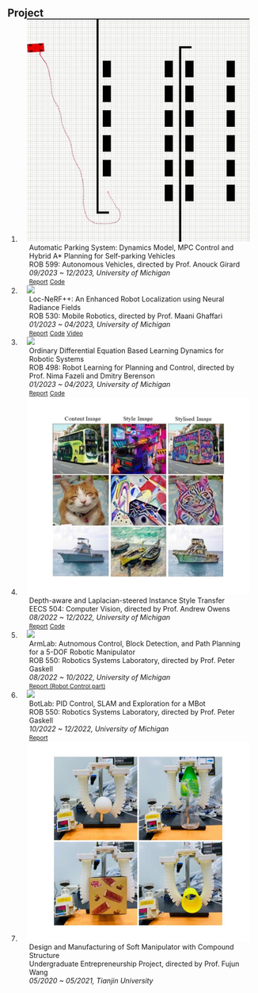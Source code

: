 <h2 id="publications" style="margin: 2px 0px -15px;">Project</h2>

<div class="publications">
<ol class="bibliography">



<li>
<div class="pub-row">

  <div class="col-sm-3 abbr" style="position: relative;padding-right: 15px;padding-left: 15px;">
    <img src="assets/img/parking_demo_sample_1.gif" class="teaser img-fluid z-depth-1">
    <!-- <abbr class="badge">arXiv</abbr> -->
  </div>

  <div class="col-sm-9" style="position: relative;padding-right: 15px;padding-left: 20px;">
    <div class="title">Automatic Parking System: Dynamics Model, MPC Control and Hybrid A* Planning for Self-parking Vehicles</div>
    <div class="author">ROB 599: Autonomous Vehicles, directed by Prof. Anouck Girard</div>
    <div class="periodical"><em>09/2023 ~ 12/2023, University of Michigan</em></div>
    <div class="links">
        <!-- <a href="https://arxiv.org/abs/2306.06534" class="btn btn-sm z-depth-0" role="button" target="_blank" style="font-size:12px;">Website</a> -->
        <a href="https://drive.google.com/file/d/1p8DhpMSlSlAVXpF5hHZ6mfsdhTL23QI4/view?usp=drive_link" class="btn btn-sm z-depth-0" role="button" target="_blank" style="font-size:12px;">Report</a>
        <a href="https://github.com/wdliu356/Automatic-Parking/tree/real_h_astar" class="btn btn-sm z-depth-0" role="button" target="_blank" style="font-size:12px;">Code</a>
        <!-- <a href="https://www.youtube.com/watch?v=g6yx-9psMI4" class="btn btn-sm z-depth-0" role="button" target="_blank" style="font-size:12px;">Video</a> -->
        <!-- <a href="assets/files/KTensors.bib" class="btn btn-sm z-depth-0" role="button" target="_blank" style="font-size:12px;">BibTeX</a>
        <strong><i style="color:#7b5aa6">arXiv.org</i></strong> -->
    </div>
  </div>
</div>
</li>




<li>
<div class="pub-row">

  <div class="col-sm-3 abbr" style="position: relative;padding-right: 15px;padding-left: 15px;">
    <img src="assets/img/horns_adaptve.gif" class="teaser img-fluid z-depth-1">
    <!-- <abbr class="badge">arXiv</abbr> -->
  </div>

  <div class="col-sm-9" style="position: relative;padding-right: 15px;padding-left: 20px;">
    <div class="title">Loc-NeRF++: An Enhanced Robot Localization using Neural Radiance Fields</div>
    <div class="author">ROB 530: Mobile Robotics, directed by Prof. Maani Ghaffari</div>
    <div class="periodical"><em>01/2023 ~ 04/2023, University of Michigan</em></div>
    <div class="links">
        <!-- <a href="https://arxiv.org/abs/2306.06534" class="btn btn-sm z-depth-0" role="button" target="_blank" style="font-size:12px;">Website</a> -->
        <a href="https://drive.google.com/file/d/1rEk7m628LLQmik8QQDjR7N0RCjglH2Nq/view?usp=sharing" class="btn btn-sm z-depth-0" role="button" target="_blank" style="font-size:12px;">Report</a>
        <a href="https://github.com/JunShao0104/Loc-NeRF-plus" class="btn btn-sm z-depth-0" role="button" target="_blank" style="font-size:12px;">Code</a>
        <a href="https://www.youtube.com/watch?v=g6yx-9psMI4" class="btn btn-sm z-depth-0" role="button" target="_blank" style="font-size:12px;">Video</a>
        <!-- <a href="assets/files/KTensors.bib" class="btn btn-sm z-depth-0" role="button" target="_blank" style="font-size:12px;">BibTeX</a>
        <strong><i style="color:#7b5aa6">arXiv.org</i></strong> -->
    </div>
  </div>
</div>
</li>


<li>
<div class="pub-row">

  <div class="col-sm-3 abbr" style="position: relative;padding-right: 15px;padding-left: 15px;">
    <img src="assets/img/obstacle_avoidance_pushing_visualization.gif" class="teaser img-fluid z-depth-1">
    <!-- <abbr class="badge">arXiv</abbr> -->
  </div>

  <div class="col-sm-9" style="position: relative;padding-right: 15px;padding-left: 20px;">
    <div class="title">Ordinary Differential Equation Based Learning Dynamics for Robotic Systems</div>
    <div class="author">ROB 498: Robot Learning for Planning and Control, directed by Prof. Nima Fazeli and Dmitry Berenson</div>
    <div class="periodical"><em>01/2023 ~ 04/2023, University of Michigan</em></div>
    <div class="links">
        <!-- <a href="https://arxiv.org/abs/2306.06534" class="btn btn-sm z-depth-0" role="button" target="_blank" style="font-size:12px;">Website</a> -->
        <a href="https://drive.google.com/file/d/1eB448fKJZDSLUmQ_KLl00uL7lZmZ98Cu/view?usp=sharing" class="btn btn-sm z-depth-0" role="button" target="_blank" style="font-size:12px;">Report</a>
        <a href="https://github.com/JunShao0104/NDE-based-Robot-Learning-Dynamics" class="btn btn-sm z-depth-0" role="button" target="_blank" style="font-size:12px;">Code</a>
        <!-- <a href="https://www.youtube.com/watch?v=g6yx-9psMI4" class="btn btn-sm z-depth-0" role="button" target="_blank" style="font-size:12px;">Video</a> -->
        <!-- <a href="assets/files/KTensors.bib" class="btn btn-sm z-depth-0" role="button" target="_blank" style="font-size:12px;">BibTeX</a>
        <strong><i style="color:#7b5aa6">arXiv.org</i></strong> -->
    </div>
  </div>
</div>
</li>




<li>
<div class="pub-row">

  <div class="col-sm-3 abbr" style="position: relative;padding-right: 15px;padding-left: 15px;">
    <img src="assets/img/eecs504_merge_drawing.jpg" class="teaser img-fluid z-depth-1">
    <!-- <abbr class="badge">arXiv</abbr> -->
  </div>

  <div class="col-sm-9" style="position: relative;padding-right: 15px;padding-left: 20px;">
    <div class="title">Depth-aware and Laplacian-steered Instance Style Transfer</div>
    <div class="author">EECS 504: Computer Vision, directed by Prof. Andrew Owens</div>
    <div class="periodical"><em>08/2022 ~ 12/2022, University of Michigan</em></div>
    <div class="links">
        <!-- <a href="https://arxiv.org/abs/2306.06534" class="btn btn-sm z-depth-0" role="button" target="_blank" style="font-size:12px;">Website</a> -->
        <a href="https://drive.google.com/file/d/1H9Okz8tbjHv_lQ5klEtiOcg1wDveOEfS/view?usp=sharing" class="btn btn-sm z-depth-0" role="button" target="_blank" style="font-size:12px;">Report</a>
        <a href="https://github.com/JunShao0104/Depth-aware-and-Laplacian-steered-Instance-Style-Transfer" class="btn btn-sm z-depth-0" role="button" target="_blank" style="font-size:12px;">Code</a>
        <!-- <a href="https://www.youtube.com/watch?v=g6yx-9psMI4" class="btn btn-sm z-depth-0" role="button" target="_blank" style="font-size:12px;">Video</a> -->
        <!-- <a href="assets/files/KTensors.bib" class="btn btn-sm z-depth-0" role="button" target="_blank" style="font-size:12px;">BibTeX</a>
        <strong><i style="color:#7b5aa6">arXiv.org</i></strong> -->
    </div>
  </div>
</div>
</li>




<li>
<div class="pub-row">

  <div class="col-sm-3 abbr" style="position: relative;padding-right: 15px;padding-left: 15px;">
    <img src="assets/img/armlab_1.gif" class="teaser img-fluid z-depth-1">
    <!-- <abbr class="badge">arXiv</abbr> -->
  </div>

  <div class="col-sm-9" style="position: relative;padding-right: 15px;padding-left: 20px;">
    <div class="title">ArmLab: Autnomous Control, Block Detection, and Path Planning for a 5-DOF Robotic Manipulator</div>
    <div class="author">ROB 550: Robotics Systems Laboratory, directed by Prof. Peter Gaskell</div>
    <div class="periodical"><em>08/2022 ~ 10/2022, University of Michigan</em></div>
    <div class="links">
        <!-- <a href="https://arxiv.org/abs/2306.06534" class="btn btn-sm z-depth-0" role="button" target="_blank" style="font-size:12px;">Website</a> -->
        <a href="https://drive.google.com/file/d/1NQjweeltnoDfmNbUAtlVZsOcliME0gbP/view?usp=sharing" class="btn btn-sm z-depth-0" role="button" target="_blank" style="font-size:12px;">Report (Robot Control part)</a>
        <!-- <a href="https://github.com/JunShao0104/Depth-aware-and-Laplacian-steered-Instance-Style-Transfer" class="btn btn-sm z-depth-0" role="button" target="_blank" style="font-size:12px;">Code</a> -->
        <!-- <a href="https://www.youtube.com/watch?v=g6yx-9psMI4" class="btn btn-sm z-depth-0" role="button" target="_blank" style="font-size:12px;">Video</a> -->
        <!-- <a href="assets/files/KTensors.bib" class="btn btn-sm z-depth-0" role="button" target="_blank" style="font-size:12px;">BibTeX</a>
        <strong><i style="color:#7b5aa6">arXiv.org</i></strong> -->
    </div>
  </div>
</div>
</li>




<li>
<div class="pub-row">

  <div class="col-sm-3 abbr" style="position: relative;padding-right: 15px;padding-left: 15px;">
    <img src="assets/img/Checkpoint1_high_speed_1.gif" class="teaser img-fluid z-depth-1">
    <!-- <abbr class="badge">arXiv</abbr> -->
  </div>

  <div class="col-sm-9" style="position: relative;padding-right: 15px;padding-left: 20px;">
    <div class="title">BotLab: PID Control, SLAM and Exploration for a MBot</div>
    <div class="author">ROB 550: Robotics Systems Laboratory, directed by Prof. Peter Gaskell</div>
    <div class="periodical"><em>10/2022 ~ 12/2022, University of Michigan</em></div>
    <div class="links">
        <!-- <a href="https://arxiv.org/abs/2306.06534" class="btn btn-sm z-depth-0" role="button" target="_blank" style="font-size:12px;">Website</a> -->
        <a href="https://drive.google.com/file/d/18j28vnVaYSJiczoq4qZjGEpCztLyiUdq/view?usp=sharing" class="btn btn-sm z-depth-0" role="button" target="_blank" style="font-size:12px;">Report</a>
        <!-- <a href="https://github.com/JunShao0104/Depth-aware-and-Laplacian-steered-Instance-Style-Transfer" class="btn btn-sm z-depth-0" role="button" target="_blank" style="font-size:12px;">Code</a> -->
        <!-- <a href="https://www.youtube.com/watch?v=g6yx-9psMI4" class="btn btn-sm z-depth-0" role="button" target="_blank" style="font-size:12px;">Video</a> -->
        <!-- <a href="assets/files/KTensors.bib" class="btn btn-sm z-depth-0" role="button" target="_blank" style="font-size:12px;">BibTeX</a>
        <strong><i style="color:#7b5aa6">arXiv.org</i></strong> -->
    </div>
  </div>
</div>
</li>




<li>
<div class="pub-row">

  <div class="col-sm-3 abbr" style="position: relative;padding-right: 15px;padding-left: 15px;">
    <img src="assets/img/soft_robot_drawing.jpg" class="teaser img-fluid z-depth-1">
    <!-- <abbr class="badge">arXiv</abbr> -->
  </div>

  <div class="col-sm-9" style="position: relative;padding-right: 15px;padding-left: 20px;">
    <div class="title">Design and Manufacturing of Soft Manipulator with Compound Structure</div>
    <div class="author">Undergraduate Entrepreneurship Project, directed by Prof. Fujun Wang</div>
    <div class="periodical"><em>05/2020 ~ 05/2021, Tianjin University</em></div>
    <div class="links">
        <!-- <a href="https://arxiv.org/abs/2306.06534" class="btn btn-sm z-depth-0" role="button" target="_blank" style="font-size:12px;">Website</a> -->
        <!-- <a href="https://drive.google.com/file/d/1s7vkBjQHhHCh6thWbLEUb_09RL5YJQXL/view?usp=sharing" class="btn btn-sm z-depth-0" role="button" target="_blank" style="font-size:12px;">Report (Chinese)</a> -->
        <!-- <a href="https://github.com/JunShao0104/Depth-aware-and-Laplacian-steered-Instance-Style-Transfer" class="btn btn-sm z-depth-0" role="button" target="_blank" style="font-size:12px;">Code</a> -->
        <!-- <a href="https://www.youtube.com/watch?v=g6yx-9psMI4" class="btn btn-sm z-depth-0" role="button" target="_blank" style="font-size:12px;">Video</a> -->
        <!-- <a href="assets/files/KTensors.bib" class="btn btn-sm z-depth-0" role="button" target="_blank" style="font-size:12px;">BibTeX</a>
        <strong><i style="color:#7b5aa6">arXiv.org</i></strong> -->
    </div>
  </div>
</div>
</li>


  
<br>

</ol>
</div>
